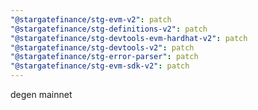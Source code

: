 ```yaml
---
"@stargatefinance/stg-evm-v2": patch
"@stargatefinance/stg-definitions-v2": patch
"@stargatefinance/stg-devtools-evm-hardhat-v2": patch
"@stargatefinance/stg-devtools-v2": patch
"@stargatefinance/stg-error-parser": patch
"@stargatefinance/stg-evm-sdk-v2": patch
---
```


degen mainnet
